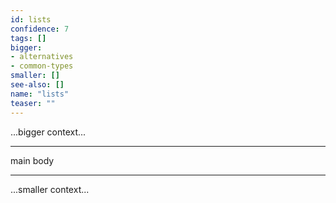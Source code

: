 ```yaml
---
id: lists
confidence: 7
tags: []
bigger:
- alternatives
- common-types
smaller: []
see-also: []
name: "lists"
teaser: ""
---
```



...bigger context...

---

main body

---

...smaller context...
